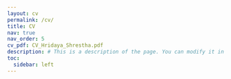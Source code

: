 ```yaml
---
layout: cv
permalink: /cv/
title: CV
nav: true
nav_order: 5
cv_pdf: CV_Hridaya_Shrestha.pdf
description: # This is a description of the page. You can modify it in '_pages/cv.md'. You can also change or remove the top pdf download button.
toc:
  sidebar: left
---
```

